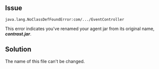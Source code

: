 <!--
title: "Why Do I See The "NoClassDefFoundError"?"
description: "Explanation of the "NoClassDefFoundError""
-->

## Issue

```java.lang.NoClassDefFoundError:com/.../EventController```

This error indicates you've renamed your agent jar from its original name, ***contrast.jar***. 


## Solution

The name of this file can't be changed.
